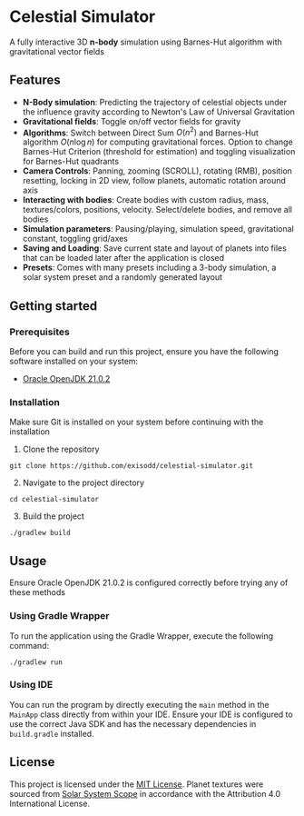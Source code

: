 # Celestial Simulator
A fully interactive 3D **n-body** simulation using Barnes-Hut algorithm with gravitational vector fields

## Features
- **N-Body simulation**: Predicting the trajectory of celestial objects under the influence gravity according to Newton's Law of Universal Gravitation
- **Gravitational fields**: Toggle on/off vector fields for gravity
- **Algorithms**: Switch between Direct Sum $O(n^2)$ and Barnes-Hut algorithm $O(n \log n)$ for computing gravitational forces. Option to change Barnes-Hut Criterion (threshold for estimation) and toggling visualization for Barnes-Hut quadrants
- **Camera Controls**: Panning, zooming (SCROLL), rotating (RMB), position resetting, locking in 2D view, follow planets, automatic rotation around axis
- **Interacting with bodies**: Create bodies with custom radius, mass, textures/colors, positions, velocity. Select/delete bodies, and remove all bodies
- **Simulation parameters**: Pausing/playing, simulation speed, gravitational constant, toggling grid/axes
- **Saving and Loading**: Save current state and layout of planets into files that can be loaded later after the application is closed
- **Presets**: Comes with many presets including a 3-body simulation, a solar system preset and a randomly generated layout

## Getting started
### Prerequisites
Before you can build and run this project, ensure you have the following software installed on your system:
- [Oracle OpenJDK 21.0.2](https://www.oracle.com/java/technologies/javase/jdk21-archive-downloads.html)

### Installation
Make sure Git is installed on your system before continuing with the installation
1. Clone the repository
```shell
git clone https://github.com/exisodd/celestial-simulator.git
```
2. Navigate to the project directory
```shell
cd celestial-simulator
```
3. Build the project
```shell
./gradlew build
```

## Usage
Ensure Oracle OpenJDK 21.0.2 is configured correctly before trying any of these methods
### Using Gradle Wrapper
To run the application using the Gradle Wrapper, execute the following command:
```shell
./gradlew run
```

### Using IDE
You can run the program by directly executing the `main` method in the `MainApp` class directly from within your IDE. Ensure your IDE is configured to use the correct Java SDK and has the necessary dependencies in `build.gradle` installed.

## License
This project is licensed under the [MIT License](LICENSE). Planet textures were sourced from [Solar System Scope](https://www.solarsystemscope.com/textures/) in accordance with the Attribution 4.0 International License.